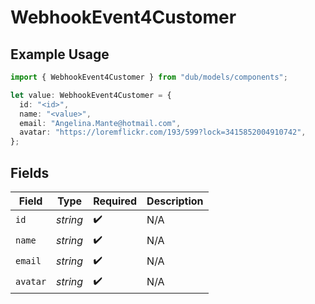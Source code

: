 # WebhookEvent4Customer

## Example Usage

```typescript
import { WebhookEvent4Customer } from "dub/models/components";

let value: WebhookEvent4Customer = {
  id: "<id>",
  name: "<value>",
  email: "Angelina.Mante@hotmail.com",
  avatar: "https://loremflickr.com/193/599?lock=3415852004910742",
};
```

## Fields

| Field              | Type               | Required           | Description        |
| ------------------ | ------------------ | ------------------ | ------------------ |
| `id`               | *string*           | :heavy_check_mark: | N/A                |
| `name`             | *string*           | :heavy_check_mark: | N/A                |
| `email`            | *string*           | :heavy_check_mark: | N/A                |
| `avatar`           | *string*           | :heavy_check_mark: | N/A                |